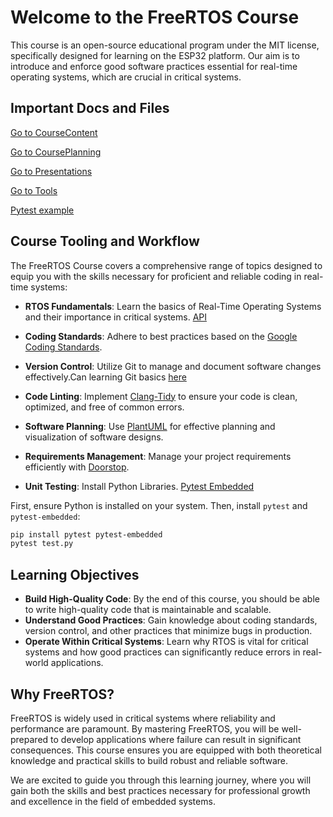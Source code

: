 # Welcome to the FreeRTOS Course

This course is an open-source educational program under the MIT license, specifically designed for learning on the ESP32 platform. 
Our aim is to introduce and enforce good software practices essential for real-time operating systems, which are crucial in critical systems.

## Important Docs and Files

[Go to CourseContent](Documentation/CourseContent/CourseContent.pdf)

[Go to CoursePlanning](Documentation/CourseContent/Plannig.png)

[Go to Presentations](Documentation/Presentations)

[Go to Tools](Tools/Tools.md)

[Pytest example](Projects/dac_cosine_wave/pytest_dac_cosine_wave.py)


## Course Tooling and Workflow

The FreeRTOS Course covers a comprehensive range of topics designed to equip you with the skills necessary for proficient and reliable coding in real-time systems:

- **RTOS Fundamentals**: Learn the basics of Real-Time Operating Systems and their importance in critical systems. [API](https://www.freertos.org/a00106.html)

- **Coding Standards**: Adhere to best practices based on the [Google Coding Standards](https://google.github.io/styleguide/cppguide.html).

- **Version Control**: Utilize Git to manage and document software changes effectively.Can learning Git basics [here](https://www.atlassian.com/git)

- **Code Linting**: Implement [Clang-Tidy](https://clang.llvm.org/extra/clang-tidy/) to ensure your code is clean, optimized, and free of common errors.

- **Software Planning**: Use [PlantUML](https://plantuml.com/) for effective planning and visualization of software designs.

- **Requirements Management**: Manage your project requirements efficiently with [Doorstop](https://doorstop.readthedocs.io/en/latest/).

- **Unit Testing**: Install Python Libraries. [Pytest Embedded](https://docs.espressif.com/projects/pytest-embedded/en/latest/)


First, ensure Python is installed on your system. Then, install `pytest` and `pytest-embedded`:
```bash
pip install pytest pytest-embedded
pytest test.py
```

## Learning Objectives

- **Build High-Quality Code**: By the end of this course, you should be able to write high-quality code that is maintainable and scalable.
- **Understand Good Practices**: Gain knowledge about coding standards, version control, and other practices that minimize bugs in production.
- **Operate Within Critical Systems**: Learn why RTOS is vital for critical systems and how good practices can significantly reduce errors in real-world applications.

## Why FreeRTOS?

FreeRTOS is widely used in critical systems where reliability and performance are paramount. By mastering FreeRTOS, you will be well-prepared to develop applications where failure can result in significant consequences. This course ensures you are equipped with both theoretical knowledge and practical skills to build robust and reliable software.

We are excited to guide you through this learning journey, where you will gain both the skills and best practices necessary for professional growth and excellence in the field of embedded systems.
